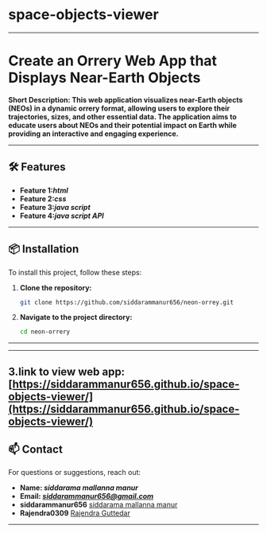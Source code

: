# space-objects-viewer
---

# Create an Orrery Web App that Displays Near-Earth Objects

**Short Description: This web application visualizes near-Earth objects (NEOs) in a dynamic orrery format, allowing users to explore their trajectories, sizes, and other essential data. The application aims to educate users about NEOs and their potential impact on Earth while providing an interactive and engaging experience.** 

---

## 🛠️ Features

- **Feature 1:*html***
- **Feature 2:*css***
- **Feature 3:*java script***
- **Feature 4:*java script API***

---

## 📦 Installation

To install this project, follow these steps:

1. **Clone the repository:**
   ```bash
   git clone https://github.com/siddarammanur656/neon-orrey.git
   ```
2. **Navigate to the project directory:**
   ```bash
   cd neon-orrery
   ```
---
---
3.**link to view web app:**
[https://siddarammanur656.github.io/space-objects-viewer/](https://siddarammanur656.github.io/space-objects-viewer/)
---
## 📫 Contact

For questions or suggestions, reach out:

- **Name: *siddarama mallanna manur***
- **Email: *siddarammanur656@gmail.com***
- **siddarammanur656** [siddarama mallanna manur](https://github.com/siddarammanur656)
- **Rajendra0309** [Rajendra Guttedar](https://github.com/Rajendra0309)


---

